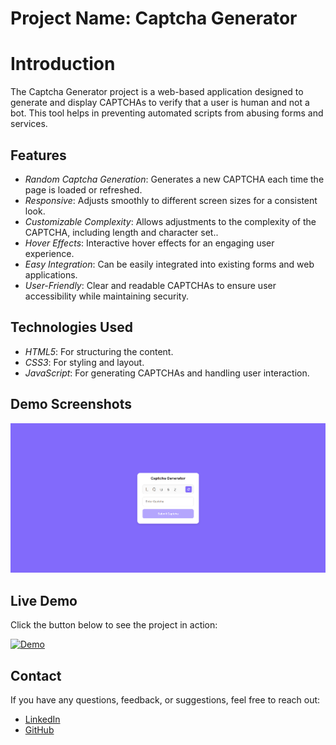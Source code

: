 # Project Name: Captcha Generator

# Introduction

The Captcha Generator project is a web-based application designed to generate and display CAPTCHAs to verify that a user is human and not a bot. This tool helps in preventing automated scripts from abusing forms and services.

## Features

- *Random Captcha Generation*: Generates a new CAPTCHA each time the page is loaded or refreshed.
- *Responsive*: Adjusts smoothly to different screen sizes for a consistent look.
- *Customizable Complexity*: Allows adjustments to the complexity of the CAPTCHA, including length and character set..
- *Hover Effects*: Interactive hover effects for an engaging user experience.
- *Easy Integration*: Can be easily integrated into existing forms and web applications.
- *User-Friendly*: Clear and readable CAPTCHAs to ensure user accessibility while maintaining security.

## Technologies Used

- *HTML5*: For structuring the content.
- *CSS3*: For styling and layout.
- *JavaScript*: For generating CAPTCHAs and handling user interaction.

## Demo Screenshots

![Demo Screenshot](https://github.com/Daniish-Qureshi/Captcha-Generator/blob/main/Demo.png)

## Live Demo

Click the button below to see the project in action:

[![Demo](https://img.shields.io/badge/LIVE-DEMO-black)](https://daniish-qureshi.github.io/Captcha-Generator/)

## Contact

If you have any questions, feedback, or suggestions, feel free to reach out:

- [LinkedIn](https://www.linkedin.com/in/danishqureshi786)
- [GitHub](https://github.com/Daniish-Qureshi)
